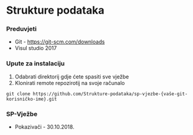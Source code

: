 # Strukture podataka #

### Preduvjeti ###
- Git - https://git-scm.com/downloads
- Visul studio 2017

### Upute za instalaciju ###

1. Odabrati direktorij gdje ćete spasiti sve vježbe
2. Klonirati remote repozirotij na svoje računalo
```
git clone https://github.com/Strukture-podataka/sp-vjezbe-{vaše-git-korisničko-ime}.git
```


### SP-Vježbe ###

* Pokazivači - 30.10.2018.

